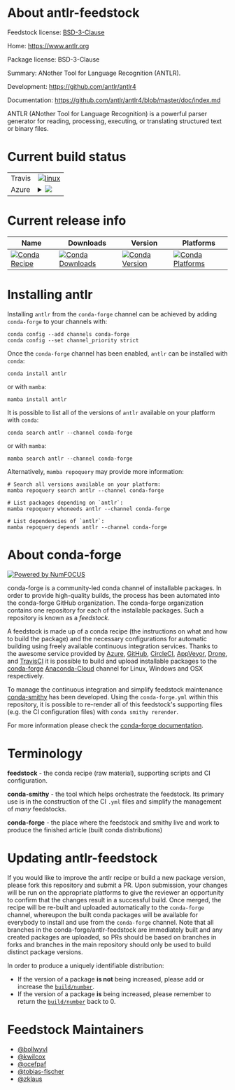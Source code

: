 About antlr-feedstock
=====================

Feedstock license: [BSD-3-Clause](https://github.com/conda-forge/antlr-feedstock/blob/main/LICENSE.txt)

Home: https://www.antlr.org

Package license: BSD-3-Clause

Summary: ANother Tool for Language Recognition (ANTLR).

Development: https://github.com/antlr/antlr4

Documentation: https://github.com/antlr/antlr4/blob/master/doc/index.md

ANTLR (ANother Tool for Language Recognition) is a powerful parser generator
for reading, processing, executing, or translating structured text or binary
files.


Current build status
====================


<table><tr>
    <td>Travis</td>
    <td>
      <a href="https://app.travis-ci.com/conda-forge/antlr-feedstock">
        <img alt="linux" src="https://img.shields.io/travis/com/conda-forge/antlr-feedstock/main.svg?label=Linux">
      </a>
    </td>
  </tr>
    
  <tr>
    <td>Azure</td>
    <td>
      <details>
        <summary>
          <a href="https://dev.azure.com/conda-forge/feedstock-builds/_build/latest?definitionId=2690&branchName=main">
            <img src="https://dev.azure.com/conda-forge/feedstock-builds/_apis/build/status/antlr-feedstock?branchName=main">
          </a>
        </summary>
        <table>
          <thead><tr><th>Variant</th><th>Status</th></tr></thead>
          <tbody><tr>
              <td>linux_64</td>
              <td>
                <a href="https://dev.azure.com/conda-forge/feedstock-builds/_build/latest?definitionId=2690&branchName=main">
                  <img src="https://dev.azure.com/conda-forge/feedstock-builds/_apis/build/status/antlr-feedstock?branchName=main&jobName=linux&configuration=linux%20linux_64_" alt="variant">
                </a>
              </td>
            </tr><tr>
              <td>linux_aarch64</td>
              <td>
                <a href="https://dev.azure.com/conda-forge/feedstock-builds/_build/latest?definitionId=2690&branchName=main">
                  <img src="https://dev.azure.com/conda-forge/feedstock-builds/_apis/build/status/antlr-feedstock?branchName=main&jobName=linux&configuration=linux%20linux_aarch64_" alt="variant">
                </a>
              </td>
            </tr><tr>
              <td>linux_ppc64le</td>
              <td>
                <a href="https://dev.azure.com/conda-forge/feedstock-builds/_build/latest?definitionId=2690&branchName=main">
                  <img src="https://dev.azure.com/conda-forge/feedstock-builds/_apis/build/status/antlr-feedstock?branchName=main&jobName=linux&configuration=linux%20linux_ppc64le_" alt="variant">
                </a>
              </td>
            </tr><tr>
              <td>osx_64</td>
              <td>
                <a href="https://dev.azure.com/conda-forge/feedstock-builds/_build/latest?definitionId=2690&branchName=main">
                  <img src="https://dev.azure.com/conda-forge/feedstock-builds/_apis/build/status/antlr-feedstock?branchName=main&jobName=osx&configuration=osx%20osx_64_" alt="variant">
                </a>
              </td>
            </tr><tr>
              <td>osx_arm64</td>
              <td>
                <a href="https://dev.azure.com/conda-forge/feedstock-builds/_build/latest?definitionId=2690&branchName=main">
                  <img src="https://dev.azure.com/conda-forge/feedstock-builds/_apis/build/status/antlr-feedstock?branchName=main&jobName=osx&configuration=osx%20osx_arm64_" alt="variant">
                </a>
              </td>
            </tr><tr>
              <td>win_64</td>
              <td>
                <a href="https://dev.azure.com/conda-forge/feedstock-builds/_build/latest?definitionId=2690&branchName=main">
                  <img src="https://dev.azure.com/conda-forge/feedstock-builds/_apis/build/status/antlr-feedstock?branchName=main&jobName=win&configuration=win%20win_64_" alt="variant">
                </a>
              </td>
            </tr>
          </tbody>
        </table>
      </details>
    </td>
  </tr>
</table>

Current release info
====================

| Name | Downloads | Version | Platforms |
| --- | --- | --- | --- |
| [![Conda Recipe](https://img.shields.io/badge/recipe-antlr-green.svg)](https://anaconda.org/conda-forge/antlr) | [![Conda Downloads](https://img.shields.io/conda/dn/conda-forge/antlr.svg)](https://anaconda.org/conda-forge/antlr) | [![Conda Version](https://img.shields.io/conda/vn/conda-forge/antlr.svg)](https://anaconda.org/conda-forge/antlr) | [![Conda Platforms](https://img.shields.io/conda/pn/conda-forge/antlr.svg)](https://anaconda.org/conda-forge/antlr) |

Installing antlr
================

Installing `antlr` from the `conda-forge` channel can be achieved by adding `conda-forge` to your channels with:

```
conda config --add channels conda-forge
conda config --set channel_priority strict
```

Once the `conda-forge` channel has been enabled, `antlr` can be installed with `conda`:

```
conda install antlr
```

or with `mamba`:

```
mamba install antlr
```

It is possible to list all of the versions of `antlr` available on your platform with `conda`:

```
conda search antlr --channel conda-forge
```

or with `mamba`:

```
mamba search antlr --channel conda-forge
```

Alternatively, `mamba repoquery` may provide more information:

```
# Search all versions available on your platform:
mamba repoquery search antlr --channel conda-forge

# List packages depending on `antlr`:
mamba repoquery whoneeds antlr --channel conda-forge

# List dependencies of `antlr`:
mamba repoquery depends antlr --channel conda-forge
```


About conda-forge
=================

[![Powered by
NumFOCUS](https://img.shields.io/badge/powered%20by-NumFOCUS-orange.svg?style=flat&colorA=E1523D&colorB=007D8A)](https://numfocus.org)

conda-forge is a community-led conda channel of installable packages.
In order to provide high-quality builds, the process has been automated into the
conda-forge GitHub organization. The conda-forge organization contains one repository
for each of the installable packages. Such a repository is known as a *feedstock*.

A feedstock is made up of a conda recipe (the instructions on what and how to build
the package) and the necessary configurations for automatic building using freely
available continuous integration services. Thanks to the awesome service provided by
[Azure](https://azure.microsoft.com/en-us/services/devops/), [GitHub](https://github.com/),
[CircleCI](https://circleci.com/), [AppVeyor](https://www.appveyor.com/),
[Drone](https://cloud.drone.io/welcome), and [TravisCI](https://travis-ci.com/)
it is possible to build and upload installable packages to the
[conda-forge](https://anaconda.org/conda-forge) [Anaconda-Cloud](https://anaconda.org/)
channel for Linux, Windows and OSX respectively.

To manage the continuous integration and simplify feedstock maintenance
[conda-smithy](https://github.com/conda-forge/conda-smithy) has been developed.
Using the ``conda-forge.yml`` within this repository, it is possible to re-render all of
this feedstock's supporting files (e.g. the CI configuration files) with ``conda smithy rerender``.

For more information please check the [conda-forge documentation](https://conda-forge.org/docs/).

Terminology
===========

**feedstock** - the conda recipe (raw material), supporting scripts and CI configuration.

**conda-smithy** - the tool which helps orchestrate the feedstock.
                   Its primary use is in the construction of the CI ``.yml`` files
                   and simplify the management of *many* feedstocks.

**conda-forge** - the place where the feedstock and smithy live and work to
                  produce the finished article (built conda distributions)


Updating antlr-feedstock
========================

If you would like to improve the antlr recipe or build a new
package version, please fork this repository and submit a PR. Upon submission,
your changes will be run on the appropriate platforms to give the reviewer an
opportunity to confirm that the changes result in a successful build. Once
merged, the recipe will be re-built and uploaded automatically to the
`conda-forge` channel, whereupon the built conda packages will be available for
everybody to install and use from the `conda-forge` channel.
Note that all branches in the conda-forge/antlr-feedstock are
immediately built and any created packages are uploaded, so PRs should be based
on branches in forks and branches in the main repository should only be used to
build distinct package versions.

In order to produce a uniquely identifiable distribution:
 * If the version of a package **is not** being increased, please add or increase
   the [``build/number``](https://docs.conda.io/projects/conda-build/en/latest/resources/define-metadata.html#build-number-and-string).
 * If the version of a package **is** being increased, please remember to return
   the [``build/number``](https://docs.conda.io/projects/conda-build/en/latest/resources/define-metadata.html#build-number-and-string)
   back to 0.

Feedstock Maintainers
=====================

* [@bollwyvl](https://github.com/bollwyvl/)
* [@kwilcox](https://github.com/kwilcox/)
* [@ocefpaf](https://github.com/ocefpaf/)
* [@tobias-fischer](https://github.com/tobias-fischer/)
* [@zklaus](https://github.com/zklaus/)

